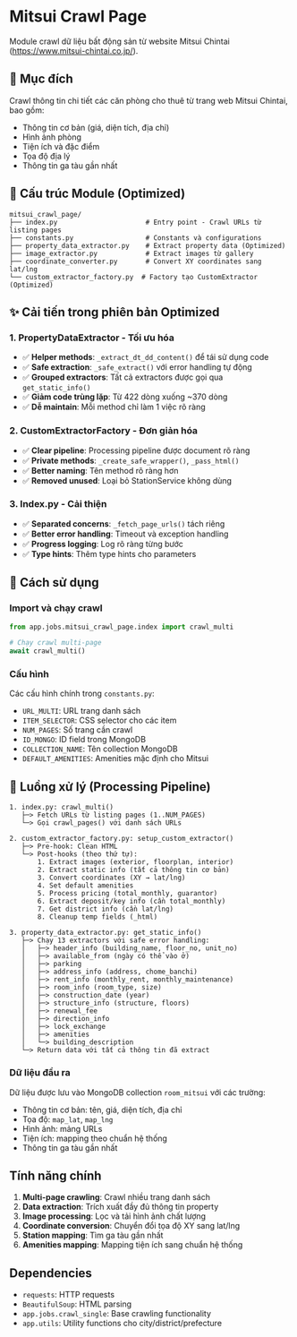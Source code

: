 # Mitsui Crawl Page

Module crawl dữ liệu bất động sản từ website Mitsui Chintai (https://www.mitsui-chintai.co.jp/).

## 🎯 Mục đích

Crawl thông tin chi tiết các căn phòng cho thuê từ trang web Mitsui Chintai, bao gồm:
- Thông tin cơ bản (giá, diện tích, địa chỉ)
- Hình ảnh phòng
- Tiện ích và đặc điểm
- Tọa độ địa lý
- Thông tin ga tàu gần nhất

## 📁 Cấu trúc Module (Optimized)

```
mitsui_crawl_page/
├── index.py                      # Entry point - Crawl URLs từ listing pages
├── constants.py                  # Constants và configurations
├── property_data_extractor.py    # Extract property data (Optimized)
├── image_extractor.py            # Extract images từ gallery
├── coordinate_converter.py       # Convert XY coordinates sang lat/lng
└── custom_extractor_factory.py  # Factory tạo CustomExtractor (Optimized)
```

## ✨ Cải tiến trong phiên bản Optimized

### 1. **PropertyDataExtractor** - Tối ưu hóa
- ✅ **Helper methods**: `_extract_dt_dd_content()` để tái sử dụng code
- ✅ **Safe extraction**: `_safe_extract()` với error handling tự động
- ✅ **Grouped extractors**: Tất cả extractors được gọi qua `get_static_info()`
- ✅ **Giảm code trùng lặp**: Từ 422 dòng xuống ~370 dòng
- ✅ **Dễ maintain**: Mỗi method chỉ làm 1 việc rõ ràng

### 2. **CustomExtractorFactory** - Đơn giản hóa
- ✅ **Clear pipeline**: Processing pipeline được document rõ ràng
- ✅ **Private methods**: `_create_safe_wrapper()`, `_pass_html()` 
- ✅ **Better naming**: Tên method rõ ràng hơn
- ✅ **Removed unused**: Loại bỏ StationService không dùng

### 3. **Index.py** - Cải thiện
- ✅ **Separated concerns**: `_fetch_page_urls()` tách riêng
- ✅ **Better error handling**: Timeout và exception handling
- ✅ **Progress logging**: Log rõ ràng từng bước
- ✅ **Type hints**: Thêm type hints cho parameters

## 🚀 Cách sử dụng

### Import và chạy crawl

```python
from app.jobs.mitsui_crawl_page.index import crawl_multi

# Chạy crawl multi-page
await crawl_multi()
```

### Cấu hình

Các cấu hình chính trong `constants.py`:
- `URL_MULTI`: URL trang danh sách
- `ITEM_SELECTOR`: CSS selector cho các item
- `NUM_PAGES`: Số trang cần crawl
- `ID_MONGO`: ID field trong MongoDB
- `COLLECTION_NAME`: Tên collection MongoDB
- `DEFAULT_AMENITIES`: Amenities mặc định cho Mitsui

## 🔄 Luồng xử lý (Processing Pipeline)

```
1. index.py: crawl_multi()
   ├─> Fetch URLs từ listing pages (1..NUM_PAGES)
   └─> Gọi crawl_pages() với danh sách URLs

2. custom_extractor_factory.py: setup_custom_extractor()
   ├─> Pre-hook: Clean HTML
   └─> Post-hooks (theo thứ tự):
       1. Extract images (exterior, floorplan, interior)
       2. Extract static info (tất cả thông tin cơ bản)
       3. Convert coordinates (XY → lat/lng)
       4. Set default amenities
       5. Process pricing (total_monthly, guarantor)
       6. Extract deposit/key info (cần total_monthly)
       7. Get district info (cần lat/lng)
       8. Cleanup temp fields (_html)

3. property_data_extractor.py: get_static_info()
   ├─> Chạy 13 extractors với safe error handling:
   │   ├─> header_info (building_name, floor_no, unit_no)
   │   ├─> available_from (ngày có thể vào ở)
   │   ├─> parking
   │   ├─> address_info (address, chome_banchi)
   │   ├─> rent_info (monthly_rent, monthly_maintenance)
   │   ├─> room_info (room_type, size)
   │   ├─> construction_date (year)
   │   ├─> structure_info (structure, floors)
   │   ├─> renewal_fee
   │   ├─> direction_info
   │   ├─> lock_exchange
   │   ├─> amenities
   │   └─> building_description
   └─> Return data với tất cả thông tin đã extract
```

### Dữ liệu đầu ra

Dữ liệu được lưu vào MongoDB collection `room_mitsui` với các trường:
- Thông tin cơ bản: tên, giá, diện tích, địa chỉ
- Tọa độ: `map_lat`, `map_lng`
- Hình ảnh: mảng URLs
- Tiện ích: mapping theo chuẩn hệ thống
- Thông tin ga tàu gần nhất

## Tính năng chính

1. **Multi-page crawling**: Crawl nhiều trang danh sách
2. **Data extraction**: Trích xuất đầy đủ thông tin property
3. **Image processing**: Lọc và tải hình ảnh chất lượng
4. **Coordinate conversion**: Chuyển đổi tọa độ XY sang lat/lng
5. **Station mapping**: Tìm ga tàu gần nhất
6. **Amenities mapping**: Mapping tiện ích sang chuẩn hệ thống

## Dependencies

- `requests`: HTTP requests
- `BeautifulSoup`: HTML parsing
- `app.jobs.crawl_single`: Base crawling functionality
- `app.utils`: Utility functions cho city/district/prefecture